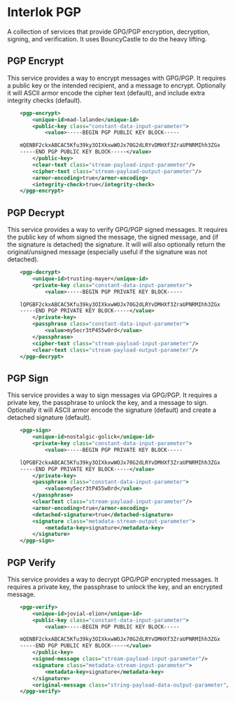 # Interlok PGP

A collection of services that provide GPG/PGP encryption, decryption,
signing, and verification. It uses BouncyCastle to do the heavy lifting.

## PGP Encrypt

This service provides a way to encrypt messages with GPG/PGP. It
requires a public key or the intended recipient, and a message to
encrypt. Optionally it will ASCII armor encode the cipher text
(default), and include extra integrity checks (default).

````xml
    <pgp-encrypt>
        <unique-id>mad-lalande</unique-id>
        <public-key class="constant-data-input-parameter">
            <value>-----BEGIN PGP PUBLIC KEY BLOCK-----

    mQENBF2ckxABCAC5Kfu39ky3OIXkxwWOJx70G2dLRYvDMHXf3ZraUPNRMIhh3ZGx
    -----END PGP PUBLIC KEY BLOCK-----</value>
        </public-key>
        <clear-text class="stream-payload-input-parameter"/>
        <cipher-text class="stream-payload-output-parameter"/>
        <armor-encoding>true</armor-encoding>
        <integrity-check>true</integrity-check>
    </pgp-encrypt>
````

## PGP Decrypt

This service provides a way to verify GPG/PGP signed messages. It
requires the public key of whom signed the message, the signed message,
and (if the signature is detached) the signature. It will will also
optionally return the original/unsigned message (especially useful if
the signature was not detached).

````xml
    <pgp-decrypt>
        <unique-id>trusting-mayer</unique-id>
        <private-key class="constant-data-input-parameter">
            <value>-----BEGIN PGP PRIVATE KEY BLOCK-----

    lQPGBF2ckxABCAC5Kfu39ky3OIXkxwWOJx70G2dLRYvDMHXf3ZraUPNRMIhh3ZGx
    -----END PGP PRIVATE KEY BLOCK-----</value>
        </private-key>
        <passphrase class="constant-data-input-parameter">
            <value>my5ecr3tP455w0rd</value>
        </passphrase>
        <cipher-text class="stream-payload-input-parameter"/>
        <clear-text class="stream-payload-output-parameter"/>
    </pgp-decrypt>
````

## PGP Sign

This service provides a way to sign messages via GPG/PGP. It requires a
private key, the passphrase to unlock the key, and a message to sign.
Optionally it will ASCII armor encode the signature (default) and create
a detached signature (default).

````xml
    <pgp-sign>
        <unique-id>nostalgic-golick</unique-id>
        <private-key class="constant-data-input-parameter">
            <value>-----BEGIN PGP PRIVATE KEY BLOCK-----

    lQPGBF2ckxABCAC5Kfu39ky3OIXkxwWOJx70G2dLRYvDMHXf3ZraUPNRMIhh3ZGx
    -----END PGP PRIVATE KEY BLOCK-----</value>
        </private-key>
        <passphrase class="constant-data-input-parameter">
            <value>my5ecr3tP455w0rd</value>
        </passphrase>
        <clearText class="stream-payload-input-parameter"/>
        <armor-encoding>true</armor-encoding>
        <detached-signature>true</detached-signature>
        <signature class="metadata-stream-output-parameter">
            <metadata-key>signature</metadata-key>
        </signature>
    </pgp-sign>
````

## PGP Verify

This service provides a way to decrypt GPG/PGP encrypted messages.  It
requires a private key, the passphrase to unlock the key, and an
encrypted message.

````xml
    <pgp-verify>
        <unique-id>jovial-elion</unique-id>
        <public-key class="constant-data-input-parameter">
            <value>-----BEGIN PGP PUBLIC KEY BLOCK-----

    mQENBF2ckxABCAC5Kfu39ky3OIXkxwWOJx70G2dLRYvDMHXf3ZraUPNRMIhh3ZGx
    -----END PGP PUBLIC KEY BLOCK-----</value>
        </public-key>
        <signed-message class="stream-payload-input-parameter"/>
        <signature class="metadata-stream-input-parameter">
            <metadata-key>signature</metadata-key>
        </signature>
        <original-message class="string-payload-data-output-parameter"/>
    </pgp-verify>
````

